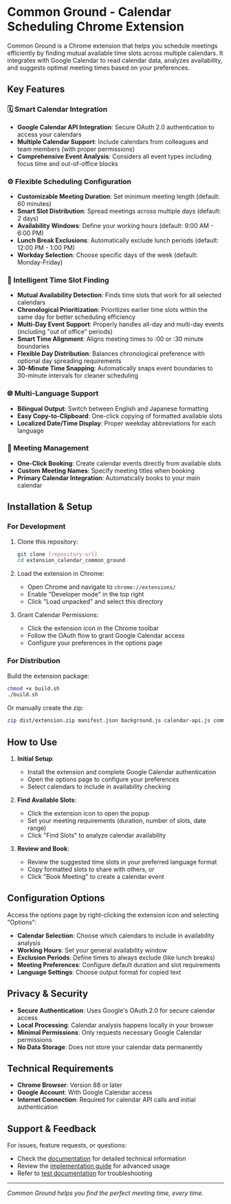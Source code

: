 # Common Ground - Calendar Scheduling Chrome Extension

Common Ground is a Chrome extension that helps you schedule meetings efficiently by finding mutual available time slots across multiple calendars. It integrates with Google Calendar to read calendar data, analyzes availability, and suggests optimal meeting times based on your preferences.

## Key Features

### 🗓️ Smart Calendar Integration
- **Google Calendar API Integration**: Secure OAuth 2.0 authentication to access your calendars
- **Multiple Calendar Support**: Include calendars from colleagues and team members (with proper permissions)
- **Comprehensive Event Analysis**: Considers all event types including focus time and out-of-office blocks

### ⚙️ Flexible Scheduling Configuration
- **Customizable Meeting Duration**: Set minimum meeting length (default: 60 minutes)
- **Smart Slot Distribution**: Spread meetings across multiple days (default: 2 days)
- **Availability Windows**: Define your working hours (default: 9:00 AM - 6:00 PM)
- **Lunch Break Exclusions**: Automatically exclude lunch periods (default: 12:00 PM - 1:00 PM)
- **Workday Selection**: Choose specific days of the week (default: Monday-Friday)

### 🎯 Intelligent Time Slot Finding
- **Mutual Availability Detection**: Finds time slots that work for all selected calendars
- **Chronological Prioritization**: Prioritizes earlier time slots within the same day for better scheduling efficiency
- **Multi-Day Event Support**: Properly handles all-day and multi-day events (including "out of office" periods)
- **Smart Time Alignment**: Aligns meeting times to :00 or :30 minute boundaries
- **Flexible Day Distribution**: Balances chronological preference with optional day spreading requirements
- **30-Minute Time Snapping**: Automatically snaps event boundaries to 30-minute intervals for cleaner scheduling

### 🌐 Multi-Language Support
- **Bilingual Output**: Switch between English and Japanese formatting
- **Easy Copy-to-Clipboard**: One-click copying of formatted available slots
- **Localized Date/Time Display**: Proper weekday abbreviations for each language

### 📅 Meeting Management
- **One-Click Booking**: Create calendar events directly from available slots
- **Custom Meeting Names**: Specify meeting titles when booking
- **Primary Calendar Integration**: Automatically books to your main calendar

## Installation & Setup

### For Development
1. Clone this repository:
   ```bash
   git clone [repository-url]
   cd extension_calendar_common_ground
   ```

2. Load the extension in Chrome:
   - Open Chrome and navigate to `chrome://extensions/`
   - Enable "Developer mode" in the top right
   - Click "Load unpacked" and select this directory

3. Grant Calendar Permissions:
   - Click the extension icon in the Chrome toolbar
   - Follow the OAuth flow to grant Google Calendar access
   - Configure your preferences in the options page

### For Distribution
Build the extension package:
```bash
chmod +x build.sh
./build.sh
```

Or manually create the zip:
```bash
zip dist/extension.zip manifest.json background.js calendar-api.js common.css common-ground-minimal.png common-ground.png options.html options.js sidepanel.html sidepanel.js slot-finder.js -r _locales
```

## How to Use

1. **Initial Setup**:
   - Install the extension and complete Google Calendar authentication
   - Open the options page to configure your preferences
   - Select calendars to include in availability checking

2. **Find Available Slots**:
   - Click the extension icon to open the popup
   - Set your meeting requirements (duration, number of slots, date range)
   - Click "Find Slots" to analyze calendar availability

3. **Review and Book**:
   - Review the suggested time slots in your preferred language format
   - Copy formatted slots to share with others, or
   - Click "Book Meeting" to create a calendar event

## Configuration Options

Access the options page by right-clicking the extension icon and selecting "Options":

- **Calendar Selection**: Choose which calendars to include in availability analysis
- **Working Hours**: Set your general availability window
- **Exclusion Periods**: Define times to always exclude (like lunch breaks)
- **Meeting Preferences**: Configure default duration and slot requirements
- **Language Settings**: Choose output format for copied text

## Privacy & Security

- **Secure Authentication**: Uses Google's OAuth 2.0 for secure calendar access
- **Local Processing**: Calendar analysis happens locally in your browser
- **Minimal Permissions**: Only requests necessary Google Calendar permissions
- **No Data Storage**: Does not store your calendar data permanently

## Technical Requirements

- **Chrome Browser**: Version 88 or later
- **Google Account**: With Google Calendar access
- **Internet Connection**: Required for calendar API calls and initial authentication

## Support & Feedback

For issues, feature requests, or questions:
- Check the [documentation](docs/) for detailed technical information
- Review the [implementation guide](docs/implementation_doc.md) for advanced usage
- Refer to [test documentation](docs/test_doc.md) for troubleshooting

---

*Common Ground helps you find the perfect meeting time, every time.*
